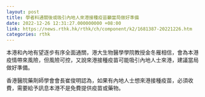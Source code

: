 ```yaml
---
layout: post
title: 學者料通關後或吸引內地人來港接種疫苗籲當局做好準備
date: 2022-12-26 12:31:27.000000000 +08:00
link: https://news.rthk.hk/rthk/ch/component/k2/1681387-20221226.htm
categories: rthk
---
```


本港和內地有望逐步有序全面通關，港大生物醫學學院教授金冬雁相信，會為本港疫情帶來風險，但風險可控，又說來港接種疫苗可能吸引內地人士來港，建議當局做好準備。

香港醫院藥劑師學會會長崔俊明認為，如果有內地人士想來港接種疫苗，必須收費，需要給予訊息本港不是免費提供疫苗或藥物。
